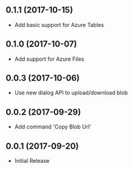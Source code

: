 ## 0.1.1 (2017-10-15)
* Add basic support for Azure Tables

## 0.1.0 (2017-10-07)
* Add support for Azure Files

## 0.0.3 (2017-10-06)
* Use new dialog API to upload/download blob

## 0.0.2 (2017-09-29)
* Add command 'Copy Blob Url'

## 0.0.1 (2017-09-20)
* Initial Release